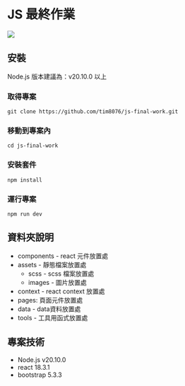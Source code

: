 # JS 最終作業

![](https://cdn-images-1.medium.com/max/1000/1*jSVb5c0dxa7VxYkTBg8UJg.png)

## 安裝

Node.js 版本建議為：v20.10.0 以上

### 取得專案

```
git clone https://github.com/tim8076/js-final-work.git
```

### 移動到專案內

```
cd js-final-work
```

### 安裝套件

```
npm install
```

### 運行專案

```
npm run dev
```

## 資料夾說明

- components - react 元件放置處
- assets - 靜態檔案放置處
  - scss - scss 檔案放置處
  - images - 圖片放置處
- context - react context 放置處
- pages: 頁面元件放置處
- data - data資料放置處
- tools - 工具用函式放置處

## 專案技術

- Node.js v20.10.0
- react 18.3.1
- bootstrap 5.3.3
